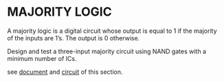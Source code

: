 # MAJORITY LOGIC

A majority logic is a digital circuit whose output is equal to 1 if the majority of the inputs are 1’s. The output is 0 otherwise.

Design and test a three-input majority circuit using NAND gates with a minimum number of ICs.

see [document](./document.jpg) and [circuit](./circuit.png) of this section.
